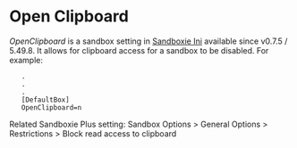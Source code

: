 # Open Clipboard

_OpenClipboard_ is a sandbox setting in [Sandboxie Ini](SandboxieIni.md) available since v0.7.5 / 5.49.8. It allows for clipboard access for a sandbox to be disabled. For example:

```
   .
   .
   .
   [DefaultBox]
   OpenClipboard=n
```

Related Sandboxie Plus setting: Sandbox Options > General Options > Restrictions > Block read access to clipboard
